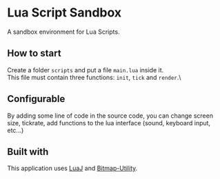# Lua Script Sandbox
A sandbox environment for Lua Scripts.

## How to start
Create a folder `scripts` and put a file `main.lua` inside it.\
This file must contain three functions: `init`, `tick` and `render`.\

## Configurable
By adding some line of code in the source code, you can change screen size, tickrate, add functions to the lua interface (sound, keyboard input, etc...)

## Built with
This application uses [LuaJ](http://www.luaj.org/luaj.html) and [Bitmap-Utility](https://github.com/Vulcalien/Bitmap-Utility).
